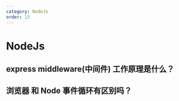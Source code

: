 ```yaml
---
category: NodeJs
order: 13
---
```

<script setup>
import NavHead from "../components/NavHead.vue";
</script>
<nav-head link="/posts/article/前端面试题合集/read.html">
</nav-head>


# NodeJs

## express middleware(中间件) 工作原理是什么？

## 浏览器 和 Node 事件循环有区别吗？

